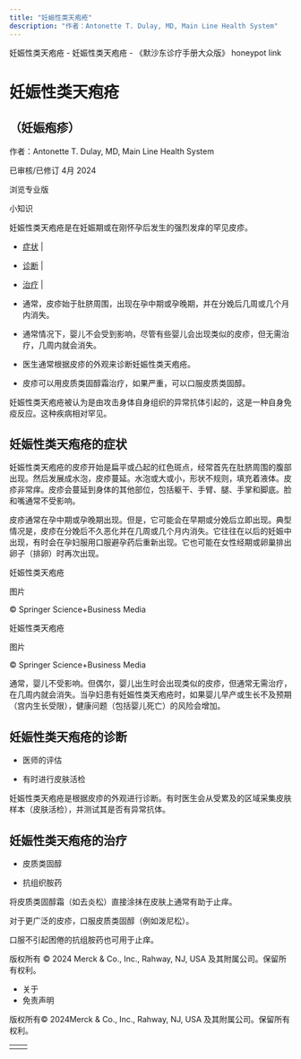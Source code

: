 ```yaml
---
title: "妊娠性类天疱疮"
description: "作者：Antonette T. Dulay, MD, Main Line Health System"
---
```


﻿妊娠性类天疱疮 \- 妊娠性类天疱疮 \- 《默沙东诊疗手册大众版》 honeypot link

# 妊娠性类天疱疮

## （妊娠疱疹）

作者：Antonette T. Dulay, MD, Main Line Health System

已审核/已修订 4月 2024

浏览专业版

小知识

妊娠性类天疱疮是在妊娠期或在刚怀孕后发生的强烈发痒的罕见皮疹。

- [症状](#症状_v37918702_zh) \|
- [诊断](#诊断_v37918710_zh) \|
- [治疗](#治疗_v37918720_zh) \|

- 通常，皮疹始于肚脐周围，出现在孕中期或孕晚期，并在分娩后几周或几个月内消失。

- 通常情况下，婴儿不会受到影响，尽管有些婴儿会出现类似的皮疹，但无需治疗，几周内就会消失。

- 医生通常根据皮疹的外观来诊断妊娠性类天疱疮。

- 皮疹可以用皮质类固醇霜治疗，如果严重，可以口服皮质类固醇。


妊娠性类天疱疮被认为是由攻击身体自身组织的异常抗体引起的，这是一种自身免疫反应。这种疾病相对罕见。

## 妊娠性类天疱疮的症状

妊娠性类天疱疮的皮疹开始是扁平或凸起的红色斑点，经常首先在肚脐周围的腹部出现。然后发展成水泡，皮疹蔓延。水泡或大或小，形状不规则，填充着液体。皮疹非常痒。皮疹会蔓延到身体的其他部位，包括躯干、手臂、腿、手掌和脚底。脸和嘴通常不受影响。

皮疹通常在孕中期或孕晚期出现。但是，它可能会在早期或分娩后立即出现。典型情况是，皮疹在分娩后不久恶化并在几周或几个月内消失。它往往在以后的妊娠中出现，有时会在孕妇服用口服避孕药后重新出现。它也可能在女性经期或卵巢排出卵子（排卵）时再次出现。

妊娠性类天疱疮



图片

© Springer Science+Business Media

妊娠性类天疱疮



图片

© Springer Science+Business Media

通常，婴儿不受影响。但偶尔，婴儿出生时会出现类似的皮疹，但通常无需治疗，在几周内就会消失。当孕妇患有妊娠性类天疱疮时，如果婴儿早产或生长不及预期（宫内生长受限），健康问题（包括婴儿死亡）的风险会增加。

## 妊娠性类天疱疮的诊断

- 医师的评估

- 有时进行皮肤活检


妊娠性类天疱疮是根据皮疹的外观进行诊断。有时医生会从受累及的区域采集皮肤样本（皮肤活检），并测试其是否有异常抗体。

## 妊娠性类天疱疮的治疗

- 皮质类固醇

- 抗组织胺药


将皮质类固醇霜（如去炎松）直接涂抹在皮肤上通常有助于止痒。

对于更广泛的皮疹，口服皮质类固醇（例如泼尼松）。

口服不引起困倦的抗组胺药也可用于止痒。



版权所有 © 2024
Merck & Co., Inc., Rahway, NJ, USA 及其附属公司。保留所有权利。

- 关于
- 免责声明

版权所有© 2024Merck & Co., Inc., Rahway, NJ, USA 及其附属公司。保留所有权利。

|     |     |
| --- | --- |
|  |  |